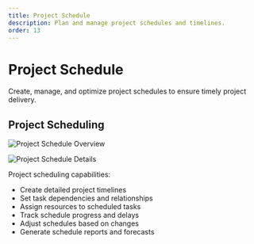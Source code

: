 ```yaml
---
title: Project Schedule
description: Plan and manage project schedules and timelines.
order: 13
---
```


# Project Schedule

Create, manage, and optimize project schedules to ensure timely project delivery.

## Project Scheduling

![Project Schedule Overview](/guide-books/web-version/13-project-schedule-1.jpg)

![Project Schedule Details](/guide-books/web-version/13-project-schedule-2.jpg)

Project scheduling capabilities:
- Create detailed project timelines
- Set task dependencies and relationships
- Assign resources to scheduled tasks
- Track schedule progress and delays
- Adjust schedules based on changes
- Generate schedule reports and forecasts

